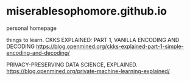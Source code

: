# miserablesophomore.github.io
personal homepage

things to learn. 
CKKS EXPLAINED: PART 1, VANILLA ENCODING AND DECODING
  https://blog.openmined.org/ckks-explained-part-1-simple-encoding-and-decoding/

PRIVACY-PRESERVING DATA SCIENCE, EXPLAINED. 
  https://blog.openmined.org/private-machine-learning-explained/
  

